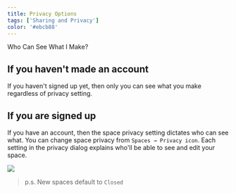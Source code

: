 ```yaml
---
title: Privacy Options
tags: ['Sharing and Privacy']
color: '#ebcb88'
---
```

Who Can See What I Make?

## If you haven't made an account

If you haven't signed up yet, then only you can see what you make regardless of privacy setting.

## If you are signed up

If you have an account, then the space privacy setting dictates who can see what. You can change space privacy from `Spaces → Privacy icon`. Each setting in the privacy dialog explains who'll be able to see and edit your space.

![](https://kinopio-updates.s3.us-east-1.amazonaws.com/open%20privacy.png)

> p.s. New spaces default to `Closed`